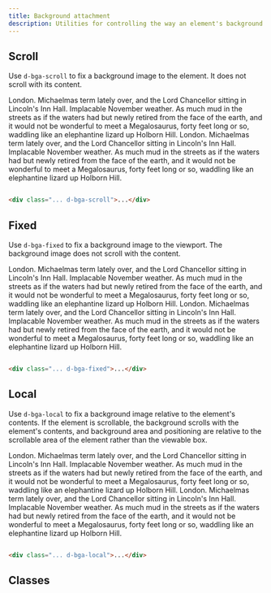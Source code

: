 ```yaml
---
title: Background attachment
description: Utilities for controlling the way an element's background image position is fixed within the viewport or scrolls with its containing block.
---
```


## Scroll

Use `d-bga-scroll` to fix a background image to the element. It does not scroll with its content.

<code-well-header>
  <div class="d-p32 d-w100p d-h264 d-bgr-none d-bgs-cover d-bga-scroll d-fs-300 d-fw-bold d-of-y-scroll" style="background-image: url('/assets/images/agent-bw-illo.svg')">London. Michaelmas term lately over, and the Lord Chancellor sitting in Lincoln's Inn Hall. Implacable November weather. As much mud in the streets as if the waters had but newly retired from the face of the earth, and it would not be wonderful to meet a Megalosaurus, forty feet long or so, waddling like an elephantine lizard up Holborn Hill. London. Michaelmas term lately over, and the Lord Chancellor sitting in Lincoln's Inn Hall. Implacable November weather. As much mud in the streets as if the waters had but newly retired from the face of the earth, and it would not be wonderful to meet a Megalosaurus, forty feet long or so, waddling like an elephantine lizard up Holborn Hill.</div>
</code-well-header>

```html

<div class="... d-bga-scroll">...</div>
```

## Fixed

Use `d-bga-fixed` to fix a background image to the viewport. The background image does not scroll with the content.

<code-well-header>
  <div class="d-p32 d-w100p d-h264 d-bgr-none d-bgs-cover d-bga-fixed d-fs-300 d-fw-bold d-of-y-scroll" style="background-image: url('/assets/images/agent-bw-illo.svg')">London. Michaelmas term lately over, and the Lord Chancellor sitting in Lincoln's Inn Hall. Implacable November weather. As much mud in the streets as if the waters had but newly retired from the face of the earth, and it would not be wonderful to meet a Megalosaurus, forty feet long or so, waddling like an elephantine lizard up Holborn Hill. London. Michaelmas term lately over, and the Lord Chancellor sitting in Lincoln's Inn Hall. Implacable November weather. As much mud in the streets as if the waters had but newly retired from the face of the earth, and it would not be wonderful to meet a Megalosaurus, forty feet long or so, waddling like an elephantine lizard up Holborn Hill.</div>
</code-well-header>

```html

<div class="... d-bga-fixed">...</div>
```

## Local

Use `d-bga-local` to fix a background image relative to the element's contents. If the element is scrollable, the
background scrolls with the element's contents, and background area and positioning are relative to the scrollable area
of the element rather than the viewable box.

<code-well-header>
        <div class="d-p32 d-w100p d-h264 d-bgr-none d-bgs-cover d-bga-local d-fs-300 d-fw-bold d-of-y-scroll" style="background-image: url('/assets/images/agent-bw-illo.svg')">London. Michaelmas term lately over, and the Lord Chancellor sitting in Lincoln's Inn Hall. Implacable November weather. As much mud in the streets as if the waters had but newly retired from the face of the earth, and it would not be wonderful to meet a Megalosaurus, forty feet long or so, waddling like an elephantine lizard up Holborn Hill. London. Michaelmas term lately over, and the Lord Chancellor sitting in Lincoln's Inn Hall. Implacable November weather. As much mud in the streets as if the waters had but newly retired from the face of the earth, and it would not be wonderful to meet a Megalosaurus, forty feet long or so, waddling like an elephantine lizard up Holborn Hill.</div>
</code-well-header>

```html

<div class="... d-bga-local">...</div>
```

## Classes

<utility-class-table>
  <template #content>
    <tbody>
      <tr v-for="i in ['unset', 'scroll', 'fixed', 'local']">
        <th scope="row" class="d-ff-mono d-fc-purple-400 d-fw-normal d-fs-100">.d-bga-{{ i }}</th>
        <td class="d-ff-mono d-fs-100">background-attachment: {{ i }} !important;</td>
      </tr>
    </tbody>
  </template>
</utility-class-table>
